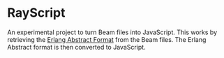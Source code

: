 # RayScript

An experimental project to turn Beam files into JavaScript. This works by retrieving the [Erlang Abstract Format](http://erlang.org/doc/apps/erts/absform.html) from the Beam files. The Erlang Abstract format is then converted to JavaScript.